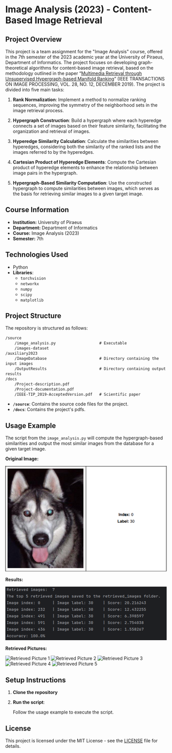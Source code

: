 # Image Analysis (2023) - Content-Based Image Retrieval

## Project Overview

This project is a team assignment for the "Image Analysis" course, offered in the 7th semester of the 2023 academic year at the University of Piraeus, Department of Informatics. The project focuses on developing graph-theoretical algorithms for content-based image retrieval, based on the methodology outlined in the paper “[Multimedia Retrieval through Unsupervised Hypergraph-based Manifold Ranking](./docs/IEEE-TIP_2019-AcceptedVersion.pdf)” (IEEE TRANSACTIONS ON IMAGE PROCESSING, VOL. 28, NO. 12, DECEMBER 2019). The project is divided into five main tasks:

1. **Rank Normalization**: Implement a method to normalize ranking sequences, improving the symmetry of the neighborhood sets in the image retrieval process.

2. **Hypergraph Construction**: Build a hypergraph where each hyperedge connects a set of images based on their feature similarity, facilitating the organization and retrieval of images.

3. **Hyperedge Similarity Calculation**: Calculate the similarities between hyperedges, considering both the similarity of the ranked lists and the images referred to by the hyperedges.

4. **Cartesian Product of Hyperedge Elements**: Compute the Cartesian product of hyperedge elements to enhance the relationship between image pairs in the hypergraph.

5. **Hypergraph-Based Similarity Computation**: Use the constructed hypergraph to compute similarities between images, which serves as the basis for retrieving similar images to a given target image.

## Course Information

- **Institution:** University of Piraeus
- **Department:** Department of Informatics
- **Course:** Image Analysis (2023)
- **Semester:** 7th

## Technologies Used

- Python
- **Libraries**: 
  - `torchvision`
  - `networkx`
  - `numpy`
  - `scipy`
  - `matplotlib`

## Project Structure

The repository is structured as follows:

```
/source
    /image_analysis.py                   # Executable
    /images-dataset              
/auxiliary2023                   
    /ImageDatabase                       # Directory containing the input images
    /OutputResults                       # Directory containing output results
/docs
    /Project-description.pdf
    /Project-documentation.pdf
    /IEEE-TIP_2019-AcceptedVersion.pdf   # Scientific paper
```

- **`/source`**: Contains the source code files for the project.
- **`/docs`**: Contains the project's pdfs.

## Usage Example

The script from the `image_analysis.py` will compute the hypergraph-based similarities and output the most similar images from the database for a given target image.

**Original Image:**

![Original Image](./images/original_image.png)

**Results:**

![Program Results](./images/results_100.png)

**Retrieved Pictures:**

![Retrieved Picture 1](.images/retrieved_image_1.png)
![Retrieved Picture 2](.images/retrieved_image_2.png)
![Retrieved Picture 3](.images/retrieved_image_3.png)
![Retrieved Picture 4](.images/retrieved_image_4.png)
![Retrieved Picture 5](.images/retrieved_image_5.png)


## Setup Instructions

1. **Clone the repository**

3. **Run the script**:

    Follow the usage example to execute the script.



## License

This project is licensed under the MIT License - see the [LICENSE](./LICENSE) file for details.
